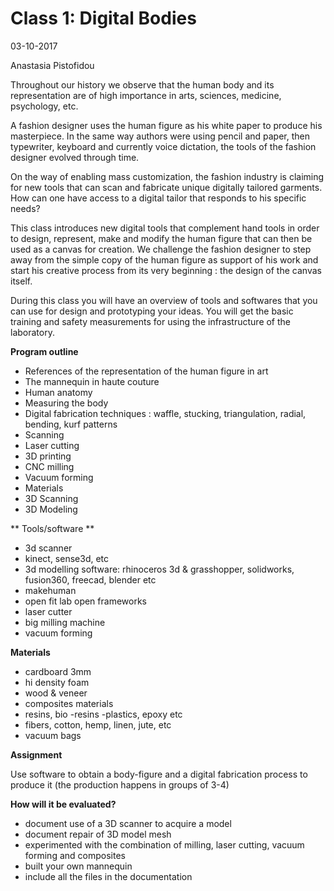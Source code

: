 # Class 1: Digital Bodies

03-10-2017

Anastasia Pistofidou

Throughout our history we observe that the human body and its representation are of high importance in arts, sciences, medicine, psychology, etc.

A fashion designer uses the human figure as his white paper to produce his masterpiece. In the same way authors were using pencil and paper, then typewriter, keyboard and currently voice dictation, the tools of the fashion designer evolved through time.

On the way of enabling mass customization, the fashion industry is claiming for new tools that can scan and fabricate unique digitally tailored garments. How can one have access to a digital tailor that responds to his specific needs?

This class introduces new digital tools that complement hand tools in order to design, represent, make and 
modify the human figure that can then be used as a canvas for creation. We challenge the fashion designer to step away from the simple copy of the human figure as support of his work and start his creative process from its very beginning : the design of the canvas itself.

During this class you will have an overview of tools and softwares that you can use for design and prototyping your ideas. You will get the basic training and safety measurements for using the infrastructure of the laboratory. 


**Program outline** 

- References of the representation of the human figure in art
- The mannequin in haute couture
- Human anatomy
- Measuring the body
- Digital fabrication techniques : waffle, stucking, triangulation, radial, bending, kurf patterns
- Scanning
- Laser cutting
- 3D printing
- CNC milling 
- Vacuum forming
- Materials
- 3D Scanning
- 3D Modeling

** Tools/software **

- 3d scanner
- kinect, sense3d, etc
- 3d modelling software: rhinoceros 3d & grasshopper, solidworks, fusion360, freecad, blender etc
- makehuman
- open fit lab open frameworks
- laser cutter
- big milling machine
- vacuum forming

**Materials**

- cardboard 3mm
- hi density foam 
- wood & veneer
- composites materials
- resins, bio -resins -plastics, epoxy etc
- fibers, cotton, hemp, linen, jute, etc
- vacuum bags

**Assignment**

Use software to obtain a body-figure and a digital fabrication process to produce it (the production happens in groups of 3-4)


**How will it be evaluated?**

- document use of a 3D scanner to acquire a model
- document repair of 3D model mesh
- experimented with the combination of milling, laser cutting, vacuum forming and composites
- built your own mannequin
- include all the files in the documentation

